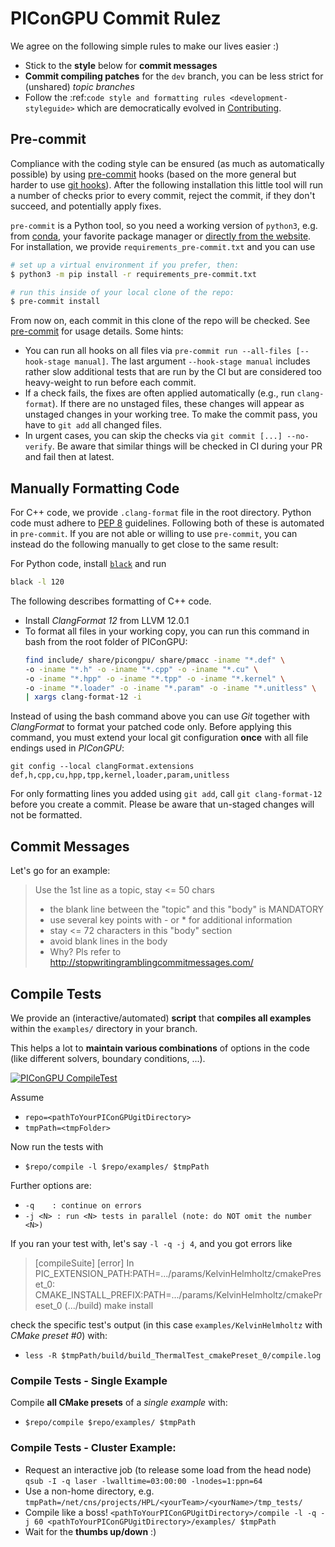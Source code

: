 PIConGPU Commit Rulez
=====================

We agree on the following simple rules to make our lives easier :)

- Stick to the **style** below for **commit messages**
- **Commit compiling patches** for the `dev` branch,
  you can be less strict for (unshared) *topic branches*
- Follow the :ref:`code style and formatting rules <development-styleguide>` which are democratically evolved in
  [Contributing](https://github.com/ComputationalRadiationPhysics/contributing).

Pre-commit
----------

Compliance with the coding style can be ensured (as much as automatically possible) by using
[pre-commit](https://pre-commit.com/) hooks (based on the more general but harder to use [git
hooks](https://git-scm.com/docs/githooks)). After the following installation this little tool will run a number of
checks prior to every commit, reject the commit, if they don't succeed, and potentially apply fixes.

`pre-commit` is a Python tool, so you need a working version of `python3`, e.g. from
[conda](https://docs.conda.io/projects/miniconda/en/latest/miniconda-install.html), your favorite package manager or
[directly from the website](https://www.python.org/downloads/). For installation, we provide
`requirements_pre-commit.txt` and you can use

```bash
# set up a virtual environment if you prefer, then:
$ python3 -m pip install -r requirements_pre-commit.txt

# run this inside of your local clone of the repo:
$ pre-commit install
```

From now on, each commit in this clone of the repo will be checked. See [pre-commit](https://pre-commit.com/) for usage
details. Some hints:

- You can run all hooks on all files via `pre-commit run --all-files [--hook-stage manual]`. The last argument
  `--hook-stage manual` includes rather slow additional tests that are run by the CI but are considered too heavy-weight
  to run before each commit.
- If a check fails, the fixes are often applied automatically (e.g., run `clang-format`). If there are no unstaged
  files, these changes will appear as unstaged changes in your working tree. To make the commit pass, you have to `git
  add` all changed files.
- In urgent cases, you can skip the checks via `git commit [...] --no-verify`. Be aware that similar things will be
  checked in CI during your PR and fail then at latest.

Manually Formatting Code
------------------------

For C++ code, we provide `.clang-format` file in the root directory. Python code must adhere to [PEP
8](https://peps.python.org/pep-0008/) guidelines. Following both of these is automated in `pre-commit`. If you are not
able or willing to use `pre-commit`, you can instead do the following manually to get close to the same result:

For Python code, install [`black`](https://pypi.org/project/black/) and run

```bash
black -l 120
```

The following describes formatting of C++ code.

- Install *ClangFormat 12* from LLVM 12.0.1
- To format all files in your working copy, you can run this command in bash from the root folder of PIConGPU:
  ```bash
  find include/ share/picongpu/ share/pmacc -iname "*.def" \
  -o -iname "*.h" -o -iname "*.cpp" -o -iname "*.cu" \
  -o -iname "*.hpp" -o -iname "*.tpp" -o -iname "*.kernel" \
  -o -iname "*.loader" -o -iname "*.param" -o -iname "*.unitless" \
  | xargs clang-format-12 -i
  ```
 
Instead of using the bash command above you can use *Git* together with *ClangFormat* to format your patched code only. 
Before applying this command, you must extend your local git configuration **once** with all file endings used in *PIConGPU*:

```
git config --local clangFormat.extensions def,h,cpp,cu,hpp,tpp,kernel,loader,param,unitless
```

For only formatting lines you added using `git add`, call `git clang-format-12` before you create a commit.
Please be aware that un-staged changes will not be formatted.

Commit Messages
---------------

Let's go for an example:

> Use the 1st line as a topic, stay <= 50 chars
> 
> - the blank line between the "topic" and this "body" is MANDATORY
> - use several key points with - or * for additional information
> - stay <= 72 characters in this "body" section
> - avoid blank lines in the body
> - Why? Pls refer to http://stopwritingramblingcommitmessages.com/


Compile Tests
-------------

We provide an (interactive/automated) **script** that **compiles all examples**
within the `examples/` directory in your branch.

This helps a lot to **maintain various combinations** of options in the code
(like different solvers, boundary conditions, ...).

[![PIConGPU CompileTest](http://img.youtube.com/vi/5b8Xz9nI-hA/0.jpg)](http://www.youtube.com/watch?v=5b8Xz9nI-hA)

Assume
- `repo=<pathToYourPIConGPUgitDirectory>`
- `tmpPath=<tmpFolder>`

Now run the tests with
- `$repo/compile -l $repo/examples/ $tmpPath`

Further options are:
- `-q    : continue on errors`
- `-j <N> : run <N> tests in parallel (note: do NOT omit the number <N>)`

If you ran your test with, let's say `-l -q -j 4`, and you got errors like
>  [compileSuite] [error] In PIC_EXTENSION_PATH:PATH=.../params/KelvinHelmholtz/cmakePreset_0:
>                         CMAKE_INSTALL_PREFIX:PATH=.../params/KelvinHelmholtz/cmakePreset_0
>                         (.../build) make install

check the specific test's output (in this case `examples/KelvinHelmholtz` with
*CMake preset #0*) with:
- `less -R $tmpPath/build/build_ThermalTest_cmakePreset_0/compile.log`


### Compile Tests - Single Example

Compile **all CMake presets** of a *single example* with:
- `$repo/compile $repo/examples/ $tmpPath`


### Compile Tests - Cluster Example:

- Request an interactive job (to release some load from the head node)
  `qsub -I -q laser -lwalltime=03:00:00 -lnodes=1:ppn=64`
- Use a non-home directory, e.g.
  `tmpPath=/net/cns/projects/HPL/<yourTeam>/<yourName>/tmp_tests/`
- Compile like a boss!
  `<pathToYourPIConGPUgitDirectory>/compile -l -q -j 60 <pathToYourPIConGPUgitDirectory>/examples/ $tmpPath`
- Wait for the **thumbs up/down** :)
